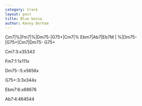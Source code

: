 ```yaml
---
category: track
layout: post
title: Blue bossa
author: Kenny Dorham
---
```


<canvas class="chords"  markdown="0">Cm7|%|Fm7|%|Dm75-|G75+|Cm7|%
Ebm7|Ab7|Eb7M | %|Dm75-|G75+|Cm7|Dm75- G75+</canvas>



<canvas class="diagram"  markdown="span">Cm7:3:x35343</canvas>

<canvas class="diagram"  markdown="span">Fm7:1:1x111x</canvas>

<canvas class="diagram"  markdown="span">Dm75-:5:x5656x</canvas>

<canvas class="diagram"  markdown="span">G75+:3:3x344x</canvas>

<canvas class="diagram"  markdown="span">Ebm7:6:x68676</canvas>

<canvas class="diagram"  markdown="span">Ab7:4:464544</canvas>



